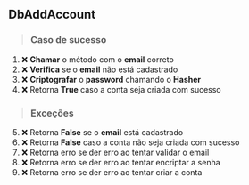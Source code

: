 ## DbAddAccount

> ### Caso de sucesso

1. ❌ **Chamar** o método com o **email** correto
2. ❌ **Verifica** se o **email** não está cadastrado
3. ❌ **Criptografar** o **password** chamando o **Hasher**
4. ❌ Retorna **True** caso a conta seja criada com sucesso

> ### Exceções

5. ❌ Retorna **False** se o **email** está cadastrado
6. ❌ Retorna **False** caso a conta não seja criada com sucesso
7. ❌ Retorna erro se der erro ao tentar validar o email
8. ❌ Retorna erro se der erro ao tentar encriptar a senha
9. ❌ Retorna erro se der erro ao tentar criar a conta